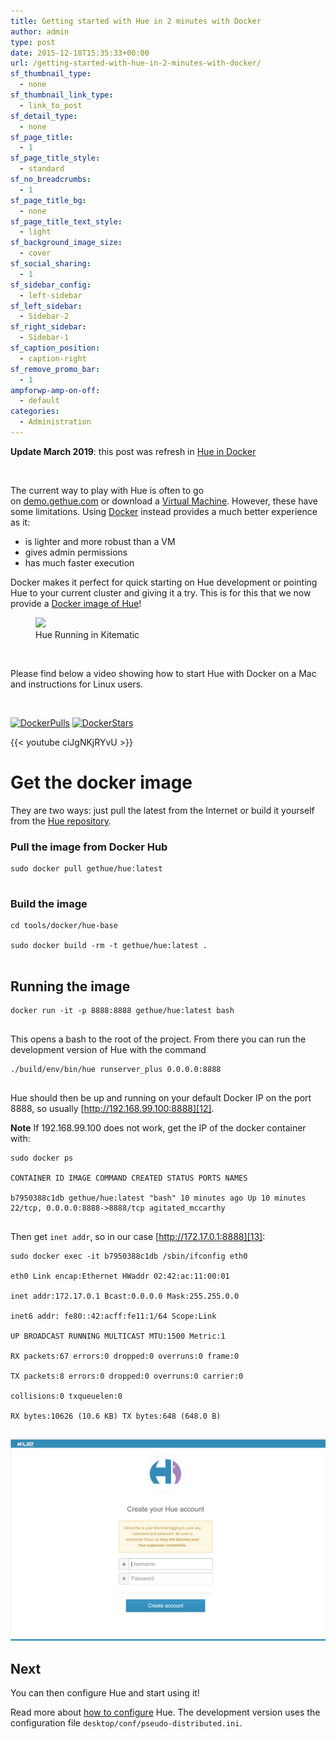 ```yaml
---
title: Getting started with Hue in 2 minutes with Docker
author: admin
type: post
date: 2015-12-18T15:35:33+00:00
url: /getting-started-with-hue-in-2-minutes-with-docker/
sf_thumbnail_type:
  - none
sf_thumbnail_link_type:
  - link_to_post
sf_detail_type:
  - none
sf_page_title:
  - 1
sf_page_title_style:
  - standard
sf_no_breadcrumbs:
  - 1
sf_page_title_bg:
  - none
sf_page_title_text_style:
  - light
sf_background_image_size:
  - cover
sf_social_sharing:
  - 1
sf_sidebar_config:
  - left-sidebar
sf_left_sidebar:
  - Sidebar-2
sf_right_sidebar:
  - Sidebar-1
sf_caption_position:
  - caption-right
sf_remove_promo_bar:
  - 1
ampforwp-amp-on-off:
  - default
categories:
  - Administration
---
```


**Update March 2019**: this post was refresh in [Hue in Docker][1]

&nbsp;

The current way to play with Hue is often to go on [demo.gethue.com][2] or download a [Virtual Machine][3]. However, these have some limitations. Using [Docker][4] instead provides a much better experience as it:

- is lighter and more robust than a VM
- gives admin permissions
- has much faster execution

Docker makes it perfect for quick starting on Hue development or pointing Hue to your current cluster and giving it a try. This is for this that we now provide a [Docker image of Hue][5]!

<figure><a href="https://cdn.gethue.com/uploads/2015/12/Screenshot-2015-12-18-16.47.46-1024x724.jpg"><img src="https://cdn.gethue.com/uploads/2015/12/Screenshot-2015-12-18-16.47.46-1024x724.jpg" /></a><figcaption>Hue Running in Kitematic</figcaption></figure>

&nbsp;

Please find below a video showing how to start Hue with Docker on a Mac and instructions for Linux users.

&nbsp;

[<img src="https://camo.githubusercontent.com/2de6c7ae1eb50c1c55e14957708f55d775366f62/68747470733a2f2f696d672e736869656c64732e696f2f646f636b65722f70756c6c732f6765746875652f6875652e737667" alt="DockerPulls" data-canonical-src="https://img.shields.io/docker/pulls/gethue/hue.svg" />][6] [<img src="https://camo.githubusercontent.com/83ee62644f39db2bb9faf4cacebc1b64c7a338d5/68747470733a2f2f696d672e736869656c64732e696f2f646f636b65722f73746172732f6765746875652f6875652e737667" alt="DockerStars" data-canonical-src="https://img.shields.io/docker/stars/gethue/hue.svg" />][6]

{{< youtube ciJgNKjRYvU >}}

# Get the docker image

They are two ways: just pull the latest from the Internet or build it yourself from the [Hue repository][8].

### Pull the image from Docker Hub

<pre><code class="bash">sudo docker pull gethue/hue:latest

</code></pre>

### Build the image

<pre><code class="bash">cd tools/docker/hue-base

sudo docker build -rm -t gethue/hue:latest .

</code></pre>

## Running the image

<pre><code class="bash">docker run -it -p 8888:8888 gethue/hue:latest bash

</code></pre>

This opens a bash to the root of the project. From there you can run the development version of Hue with the command

<pre><code class="bash">./build/env/bin/hue runserver_plus 0.0.0.0:8888

</code></pre>

Hue should then be up and running on your default Docker IP on the port 8888, so usually [http://192.168.99.100:8888][12].

**Note** If 192.168.99.100 does not work, get the IP of the docker container with:

<pre><code class="bash">sudo docker ps

CONTAINER ID IMAGE COMMAND CREATED STATUS PORTS NAMES

b7950388c1db gethue/hue:latest "bash" 10 minutes ago Up 10 minutes 22/tcp, 0.0.0.0:8888->8888/tcp agitated_mccarthy

</code></pre>

Then get `inet addr`, so in our case [http://172.17.0.1:8888][13]:

<pre><code class="bash">sudo docker exec -it b7950388c1db /sbin/ifconfig eth0

eth0 Link encap:Ethernet HWaddr 02:42:ac:11:00:01

inet addr:172.17.0.1 Bcast:0.0.0.0 Mask:255.255.0.0

inet6 addr: fe80::42:acff:fe11:1/64 Scope:Link

UP BROADCAST RUNNING MULTICAST MTU:1500 Metric:1

RX packets:67 errors:0 dropped:0 overruns:0 frame:0

TX packets:8 errors:0 dropped:0 overruns:0 carrier:0

collisions:0 txqueuelen:0

RX bytes:10626 (10.6 KB) TX bytes:648 (648.0 B)

</code></pre>

<a href="https://raw.githubusercontent.com/cloudera/hue/master/docs/images/login.png" target="_blank" rel="noopener noreferrer"><img title="Hue First Login" src="https://raw.githubusercontent.com/cloudera/hue/master/docs/images/login.png" alt="alt text" /></a>

## Next

You can then configure Hue and start using it!

Read more about [how to configure][15] Hue. The development version uses the configuration file `desktop/conf/pseudo-distributed.ini`.

[1]: http://hue-in-docker
[2]: http://demo.gethue.com
[3]: https://ccp.cloudera.com/display/SUPPORT/Cloudera+QuickStart+VM
[4]: https://www.docker.com/
[5]: https://hub.docker.com/u/gethue/
[6]: https://registry.hub.docker.com/u/gethue/hue/
[7]: https://github.com/cloudera/hue/tree/master/tools/docker#get-the-docker-image
[8]: https://github.com/cloudera/hue/tree/master/tools/docker
[9]: https://github.com/cloudera/hue/tree/master/tools/docker#pull-the-image-from-docker-hub
[10]: https://github.com/cloudera/hue/tree/master/tools/docker#build-the-image
[11]: https://github.com/cloudera/hue/tree/master/tools/docker#running-the-image
[12]: http://192.168.99.100:8888/
[13]: http://172.17.0.1:8888/
[14]: https://github.com/cloudera/hue/tree/master/tools/docker#next
[15]: https://gethue.com/how-to-configure-hue-in-your-hadoop-cluster/
